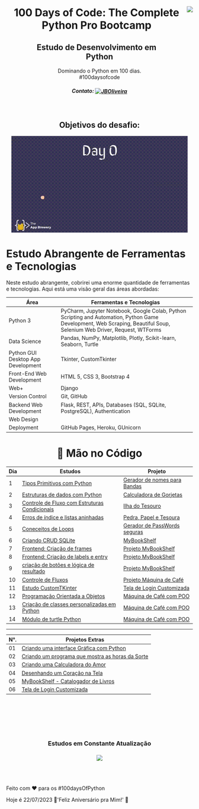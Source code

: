 <div align="center">
<a href="https://github.com/oliveiradg" target="_blank"><img align="right" height="100" src="https://cdn.jsdelivr.net/gh/devicons/devicon/icons/python/python-original-wordmark.svg" /></a>




<h1>100 Days of Code: The Complete Python Pro Bootcamp</h1>

<h2>Estudo de Desenvolvimento em <br> Python</h2>

<p>Dominando o Python em 100 dias. 
<br>
#100daysofcode

##### Contato: <a href="https://www.linkedin.com/in/joaooliveiradg/" target="blank"><img align="center" src="https://cdn.jsdelivr.net/gh/devicons/devicon/icons/linkedin/linkedin-original.svg" alt="JBOliveira" height="20" width="20" /></a> 

  
</p>




<div align= "center">



<a href="https://github.com/oliveiradg" target="_blank"><img align="center" height="0" src="images/100daysPython-removebg.png" /></a>
</div>





## Objetivos do desafio:

<div align= "center">



<a href="https://github.com/oliveiradg" target="_blank"><img align="center" height="260" src="images/python.gif" /></a>
</div>

</div>

# Estudo Abrangente de Ferramentas e Tecnologias

Neste estudo abrangente, cobrirei uma enorme quantidade de ferramentas e tecnologias. Aqui está uma visão geral das áreas abordadas:

| Área                         | Ferramentas e Tecnologias        |
|------------------------------|----------------------------------|
| Python 3                     | PyCharm, Jupyter Notebook, Google Colab, Python Scripting and Automation, Python Game Development, Web Scraping, Beautiful Soup, Selenium Web Driver, Request, WTForms |
| Data Science                 | Pandas, NumPy, Matplotlib, Plotly, Scikit-learn, Seaborn, Turtle |
| Python GUI Desktop App Development | Tkinter, CustomTkinter |
| Front-End Web Development    | HTML 5, CSS 3, Bootstrap 4       |
| Web+                         |         Django                   |
| Version Control              |         Git, GitHub              |
| Backend Web Development      | Flask, REST, APIs, Databases (SQL, SQLite, PostgreSQL), Authentication |
| Web Design                   |                                  |
| Deployment                   | GitHub Pages, Heroku, GUnicorn   |




<div align="center">

 <h1>
   🚀  Mão no Código 
</h1> 



Dia | Estudos | Projeto
--------- | ----------------- | -------- 
1 |<a href="dias/dia01.md">Tipos Primitivos com Python</a> | <a href="projetos/dia01_gerador_nomes_bandas.py">Gerador de nomes para Bandas</a>  
2 | <a href="dias/dia02.md">Estruturas de dados com Python</a> | <a href="projetos/dia02_calculadora_de_gorjetas.py ">Calculadora de Gorjetas</a>
3 | <a href="dias/dia03.md">Controle de Fluxo com Estruturas Condicionais</a> | <a href="projetos/dia03_ilha_do_tesouro.py">Ilha do Tesouro</a>
4 | <a href="dias/dia04.md">Erros de índice e listas aninhadas</a> | <a href="projetos/dia04_pedra_papel_tesoura.py">Pedra, Papel e Tesoura</a>
5 | <a href="dias/dia05.md">Coneceitos de Loops </a> | <a href="projetos/dia05_gerador_de_senhas.py">Gerador de PassWords seguras </a>
6 | <a href="dias/dia06.md">Criando CRUD SQLite </a> | <a href="extras/my_book_shelf/readme.md">MyBookShelf </a>
7 | <a href="dias/dia07.md">Frontend: Criação de frames  </a> | <a href="extras/my_book_shelf/readme.md">Projeto MyBookShelf </a>
8 | <a href="dias/dia08.md">Frontend: Criação de labels e entry  </a> | <a href="extras/my_book_shelf/readme.md">Projeto MyBookShelf </a>
9 | <a href="dias/dia09.md"> criação de botões e lógica de resultado </a> | <a href="extras/my_book_shelf/readme.md">Projeto MyBookShelf </a>
10 | <a href="dias/dia10.md"> Controle de Fluxos </a> | <a href="projetos/dia10_maquina_de_cafe.py">Projeto Máquina de Café </a>
11 | <a href="dias/dia11.md"> Estudo CustomTKinter </a> | <a href="./extras/janela_login.py"> Tela de Login Customizada </a>
12 | <a href="dias/dia12.md"> Programação Orientada a Objetos </a> | <a href="projetos/dia12_maquina_cafe_poo.py"> Máquina de Café com POO </a>
13 | <a href="dias/dia13.md"> Criação de classes personalizadas em Python </a> | <a href="projetos/dia12_maquina_cafe_poo.py"> Máquina de Café com POO </a>
14 | <a href="dias/dia14.md"> Módulo de turtle Python </a> | <a href="projetos/dia12_maquina_cafe_poo.py"> Máquina de Café com POO </a>

---



N°. | Projetos Extras
-- | -----------------
01 | <a href="./extras/tela.py">Criando uma interface Gráfica com Python</a>
02 | <a href="./extras/odd.py">Criando um programa que mostra as horas da Sorte</a>
03 | <a href="./extras/calculadora_do_amor.py">Criando uma Calculadora do Amor</a>
04 | <a href="./extras/love.py">Desenhando um Coração na Tela</a>
05 | <a href="./extras/my_book_shelf/readme.md">MyBookShelf - Catalogador de Livros</a>
06 | <a href="./extras/janela_login.py">Tela de Login Customizada</a>


<br>
<br>
<br>
<br>
<br>


### Estudos em Constante Atualização
#### 

<a href="https://github.com/oliveiradg" target="_blank"><img align="center" height="180" src="https://img.pikbest.com/png-images/20190918/cartoon-snail-loading-loading-gif-animation_2734139.png!bw700" /></a>

</div>

<br>
<br>
<br>
Feito com ❤ para os #100daysOfPython 

Hoje é 22/07/2023 🎈'Feliz Aniversário pra Mim!' 🎈

